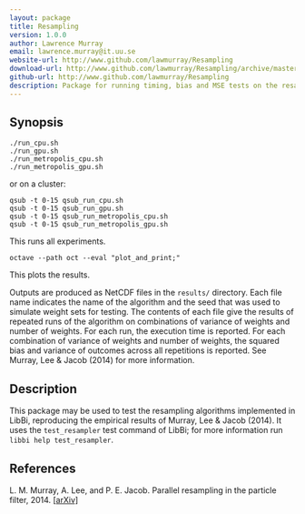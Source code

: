 ```yaml
---
layout: package
title: Resampling
version: 1.0.0
author: Lawrence Murray
email: lawrence.murray@it.uu.se
website-url: http://www.github.com/lawmurray/Resampling
download-url: http://www.github.com/lawmurray/Resampling/archive/master.tar.gz
github-url: http://www.github.com/lawmurray/Resampling
description: Package for running timing, bias and MSE tests on the resampling algorithms provided by LibBi.
---
```


Synopsis
--------

    ./run_cpu.sh
    ./run_gpu.sh
    ./run_metropolis_cpu.sh
    ./run_metropolis_gpu.sh

or on a cluster:

    qsub -t 0-15 qsub_run_cpu.sh
    qsub -t 0-15 qsub_run_gpu.sh
    qsub -t 0-15 qsub_run_metropolis_cpu.sh
    qsub -t 0-15 qsub_run_metropolis_gpu.sh

This runs all experiments.

    octave --path oct --eval "plot_and_print;"

This plots the results.

Outputs are produced as NetCDF files in the `results/` directory. Each file
name indicates the name of the algorithm and the seed that was used to
simulate weight sets for testing. The contents of each file give the results
of repeated runs of the algorithm on combinations of variance of weights and
number of weights. For each run, the execution time is reported. For each
combination of variance of weights and number of weights, the squared bias and
variance of outcomes across all repetitions is reported. See Murray, Lee &
Jacob (2014) for more information.


Description
-----------

This package may be used to test the resampling algorithms implemented in
LibBi, reproducing the empirical results of Murray, Lee & Jacob (2014). It
uses the `test_resampler` test command of LibBi; for more information run
`libbi help test_resampler`.


References
----------

L. M. Murray, A. Lee, and P. E. Jacob. Parallel resampling in the particle
filter, 2014. [\[arXiv\]](http://arxiv.org/abs/1301.4019)
